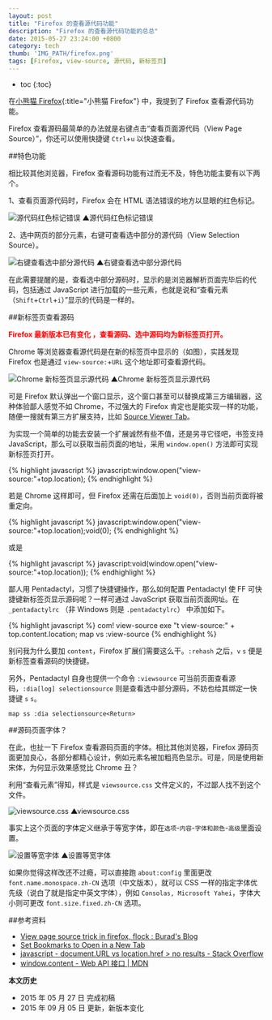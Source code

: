 ```yaml
---
layout: post
title: "Firefox 的查看源代码功能"
description: "Firefox 的查看源代码功能的总总"
date: 2015-05-27 23:24:00 +0800
category: tech
thumb: 'IMG_PATH/firefox.png'
tags: [Firefox, view-source, 源代码, 新标签页]
---
```


* toc
{:toc}

在[小熊猫 Firefox](firefox.html){:title="小熊猫 Firefox"} 中，我提到了 Firefox 查看源代码功能。

Firefox 查看源码最简单的办法就是右键点击“查看页面源代码（View Page Source）”，你还可以使用快捷键 `Ctrl`+`u` 以快速查看。

##特色功能

相比较其他浏览器，Firefox 查看源码功能有过而无不及，特色功能主要有以下两个。

1、查看页面源代码时，Firefox 会在 HTML 语法错误的地方以显眼的红色标记。

![源代码红色标记错误]({{site.IMG_PATH}}/view-source-in-firefox-01.png)
▲源代码红色标记错误

2、选中网页的部分元素，右键可查看选中部分的源代码（View Selection Source）。

![右键查看选中部分源代码]({{site.IMG_PATH}}/view-source-in-firefox-02.png)
▲右键查看选中部分源代码

在此需要提醒的是，查看选中部分源码时，显示的是浏览器解析页面完毕后的代码，包括通过 JavaScript 进行加载的一些元素，也就是说和“查看元素（`Shift`+`Ctrl`+`i`）”显示的代码是一样的。

##新标签页查看源码

<strong style="color:red">Firefox 最新版本已有变化 ，查看源码、选中源码均为新标签页打开。</strong>

Chrome 等浏览器查看源代码是在新的标签页中显示的（如图），实践发现 Firefox 也是通过 `view-source:`+`URL` 这个地址即可查看源代码。

![Chrome 新标签页显示源代码]({{site.IMG_PATH}}/view-source-in-firefox-03.png)
▲Chrome 新标签页显示源代码

可是 Firefox 默认弹出一个窗口显示，这个窗口甚至可以替换成第三方编辑器，这种体验鄙人感觉不如 Chrome，不过强大的 Firefox 肯定也是能实现一样的功能，随便一搜就有第三方扩展支持，比如 [Source Viewer Tab](https://addons.mozilla.org/en-US/firefox/addon/source-viewer-tab/)。

为实现一个简单的功能去安装一个扩展诚然有些不值，还是另寻它径吧，书签支持 JavaScript，那么可以获取当前页面的地址，采用 `window.open()` 方法即可实现新标签页打开。

{% highlight javascript %}
javascript:window.open("view-source:"+top.location);
{% endhighlight %}

若是 Chrome 这样即可，但 Firefox 还需在后面加上 `void(0)`，否则当前页面将被重定向。

{% highlight javascript %}
javascript:window.open("view-source:"+top.location);void(0);
{% endhighlight %}

或是

{% highlight javascript %}
javascript:void(window.open("view-source:"+top.location));
{% endhighlight %}

鄙人用 Pentadactyl，习惯了快捷键操作，那么如何配置 Pentadactyl 使 FF 可快捷键新标签页显示源码呢？一样可通过 JavaScript 获取当前页面网址。在 `_pentadactylrc` （非 Windows 则是 `.pentadactylrc`） 中添加如下。

{% highlight javascript %}
com! view-source exe "t view-source:" + top.content.location;
map vs :view-source<Return>
{% endhighlight %}

别问我为什么要加 `content`，Firefox 扩展们需要这么干。`:rehash` 之后，`v` `s` 便是新标签查看源码的快捷键。

另外，Pentadactyl 自身也提供一个命令 `:viewsource` 可当前页面查看源码，`:dia[log] selectionsource` 则是查看选中部分源码，不妨也给其绑定一快捷键 `s` `s`。

    map ss :dia selectionsource<Return>

##源码页面字体？

在此，也扯一下 Firefox 查看源码页面的字体。相比其他浏览器，Firefox 源码页面更加良心，各部分都精心设计，例如元素名被加粗亮色显示。可是，同是使用新宋体，为何显示效果感觉比 Chrome 丑？

利用“查看元素”得知，样式是 `viewsource.css` 文件定义的，不过鄙人找不到这个文件。

![viewsource.css]({{site.IMG_PATH}}/view-source-in-firefox-04.png)
▲viewsource.css

事实上这个页面的字体定义继承于等宽字体，即在`选项`-`内容`-`字体和颜色`-`高级`里面设置。

![设置等宽字体]({{site.IMG_PATH}}/view-source-in-firefox-05.png)
▲设置等宽字体

如果你觉得这样改还不过瘾，可以直接跑 `about:config` 里面更改 `font.name.monospace.zh-CN` 选项（中文版本），就可以 CSS 一样的指定字体优先级（说白了就是指定中英文字体），例如 `Consolas, Microsoft Yahei`，字体大小则可更改 `font.size.fixed.zh-CN` 选项。

##参考资料

* [View page source trick in firefox, flock : Burad's Blog](http://www.aburad.com/blog/2008/04/view-page-source-trick-in-firefox-flock.html)
* [Set Bookmarks to Open in a New Tab](http://lifehacker.com/5784781/set-bookmarks-to-open-in-a-new-tab-in-chrome)
* [javascript - document.URL vs location.href > no results - Stack Overflow](http://stackoverflow.com/questions/5164964/document-url-vs-location-href-no-results)
* [window.content - Web API 接口 \| MDN](https://developer.mozilla.org/zh-CN/docs/Web/API/Window/content)

**本文历史**

* 2015 年 05 月 27 日 完成初稿
* 2015 年 09 月 05 日 更新，新版本变化
